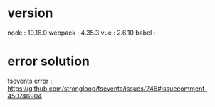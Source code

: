 # version

node : 10.16.0
webpack : 4.35.3
vue : 2.6.10
babel : 

# error solution
fsevents error : https://github.com/strongloop/fsevents/issues/246#issuecomment-450746904 